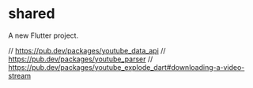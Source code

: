 # shared

A new Flutter project.

// https://pub.dev/packages/youtube_data_api
// https://pub.dev/packages/youtube_parser
// https://pub.dev/packages/youtube_explode_dart#downloading-a-video-stream

